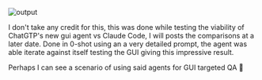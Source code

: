 ![output](https://github.com/user-attachments/assets/03c60030-da7b-4505-bc4d-5d12adbba17f)


I don't take any credit for this, this was done while testing the viability of ChatGTP's new gui agent vs Claude Code, I will posts the comparisons at a later date.
Done in 0-shot using an a very detailed prompt, the agent was able iterate against itself testing the GUI giving this impressive result. 

Perhaps I can see a scenario of using said agents for GUI targeted QA 🤔
